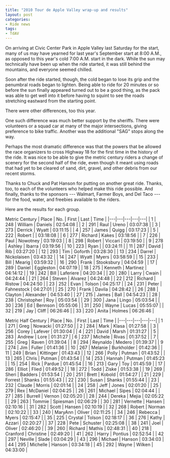 ```yaml
---
title: "2010 Tour de Apple Valley wrap-up and results"
layout: post
categories:
- Ride news
tags:
- TdAV
---
```


On arriving at Civic Center Park in Apple Valley last Saturday for the start, many of us may have yearned for last year's September start at 8:00 A.M., as opposed to this year's cold 7:00 A.M. start in the dark. While the sun may technically have been up when the ride started, it was still behind the mountains, and everyone seemed chilled.

Soon after the ride started, though, the cold began to lose its grip and the penumbral roads began to lighten. Being able to ride for 20 minutes or so before the sun finally appeared turned out to be a good thing, as the pack was able to get well into it before having to squint to see the roads stretching eastward from the starting point.

There were other differences, too this year.

One such difference was much better support by the sheriffs. There were volunteers or a squad car at many of the major intersections, giving preference to bike traffic. Another was the additional "SAG" stops along the way.

Perhaps the most dramatic difference was that the powers that be allowed the race organizers to cross Highway 18 for the first time in the history of the ride. It was nice to be able to give the metric century riders a change of scenery for the second half of the ride, even though it meant using roads that had yet to be cleared of sand, dirt, gravel, and other debris from our recent storms.

Thanks to Chuck and Pat Hanson for putting on another great ride. Thanks, too, to each of the volunteers who helped make this ride possible. And finally, thanks to the sponsors --- Walmart, Farmer Boys, and Del Taco --- for the food, water, and freebies available to the riders.

Here are the results for each group.

Metric Century
| Place | No. | First | Last | Time |
|---|---|---|---|---|
| 1 | 248 | William | Daniels | 02:54:08 |
| 2 | 291 | Raul | Ureno | 03:07:38 |
| 3 | 273 | Derrick | Wyatt | 03:11:15 |
| 4 | 257 | James | Quigg | 03:17:23 |
| 5 | 222 | Robert |  | 03:18:08 |
| 6 | 277 | Richard | Kakes | 03:18:56 |
| 7 | 226 | Paul | Nowotney | 03:19:03 |
| 8 | 298 | Robert | Viccari | 03:19:50 |
| 9 | 278 | Ashley | Ibarra | 03:19:56 |
| 10 | 223 | Ryan |  | 03:24:11 |
| 11 | 287 | David | Rib | 03:27:20 |
| 12 | 293 | Tim | Goforth | 03:28:30 |
| 13 | 234 | Darrel | Nickolaisen | 03:43:32 |
| 14 | 247 | Wyatt | Myers | 03:58:59 |
| 15 | 233 | Bill | Mearig | 03:59:32 |
| 16 | 290 | Frank | Stooksbury | 04:04:59 |
| 17 | 289 | Daniel | Eggleston | 04:07:19 |
| 18 | 275 | Kenneth | Martinez | 04:14:12 |
| 19 | 242 | Bill | Laferiere | 04:20:34 |
| 20 | 280 | Larry | Cwain | 04:24:44 |
| 21 | 264 | Steven | Alvarez | 04:24:48 |
| 22 | 212 | Richard | Ristow | 04:24:50 |
| 23 | 252 | Evan | Tolson | 04:25:17 |
| 24 | 231 | Peter | Fahnestock | 04:27:01 |
| 25 | 270 | Frank | Davila | 04:28:42 |
| 26 | 288 | Clayton | Alexander | 04:53:40 |
| 27 | 215 | James | Ball | 04:54:23 |
| 28 | 238 | Christopher | Roy | 05:03:54 |
| 29 | 300 | Jana | Lingo | 05:03:54 |
| 30 | 236 | Ed | Bennson | 05:55:06 |
| 31 | 250 | Wayne | Lucas | 05:55:07 |
| 32 | 219 | Jay | Cliff | 06:26:46 |
| 33 | 220 | Anita | Holmes | 06:26:46 |

Metric Half Century
| Place | No. | First | Last | Time |
|---|---|---|---|---|
| 1 | 271 | Greg | Nowacki | 01:27:50 |
| 2 | 284 | Mark | Klasa | 01:27:58 |
| 3 | 256 | Corey | Lafever | 01:30:04 |
| 4 | 221 | David | Marsh | 01:31:27 |
| 5 | 283 | Andrew | Lore | 01:31:27 |
| 6 | 237 | Michele | Rivas | 01:37:52 |
| 7 | 255 | Greg | Raven | 01:39:04 |
| 8 | 294 | Reynaldo | Medero | 01:39:37 |
| 9 | 274 | Jim | Fuller | 01:41:36 |
| 10 | 267 | Melanie | Burkholder | 01:42:36 |
| 11 | 249 | Brian | Kittinger | 01:43:43 |
| 12 | 266 | Polly | Putman | 01:43:52 |
| 13 | 265 | Chris | Putman | 01:43:54 |
| 14 | 253 | Hannah | Putman | 01:45:23 |
| 15 | 254 | Rick | Pardue | 01:45:54 |
| 16 | 213 | Gary | Toy | 01:45:59 |
| 17 | 286 | Elliot | Flied | 01:49:52 |
| 18 | 272 | Todd | Ziske | 01:53:38 |
| 19 | 269 | Sheri | Badders | 01:53:54 |
| 20 | 251 | Brett | Kobold | 01:54:27 |
| 21 | 229 | Forrest | Shanks | 01:55:43 |
| 22 | 230 | Susan | Shanks | 01:55:44 |
| 23 | 232 | Claude | Morris | 02:01:14 |
| 24 | 258 | Jeff | Jones | 02:01:20 |
| 25 | 279 | Rex | McDaniel | 02:04:25 |
| 26 | 261 | Michael | Sipes | 02:04:44 |
| 27 | 285 | Burrell | Vernon | 02:05:20 |
| 28 | 244 | Dereka | Mejia | 02:05:22 |
| 29 | 263 | Tommie | Spiesman | 02:06:29 |
| 30 | 281 | Vernette | Hansen | 02:10:16 |
| 31 | 282 | Scott | Hansen | 02:10:19 |
| 32 | 268 | Robert | Norman | 02:10:22 |
| 33 | 240 | MaryAnn | Oliver | 02:11:25 |
| 34 | 246 | Rebecca | Myers | 02:15:47 |
| 35 | 225 | Crystal | Tolson | 02:18:17 |
| 36 | 276 | Kathy | Azzari | 02:20:27 |
| 37 | 228 | Pete | Schuster | 02:25:08 |
| 38 | 241 | Joel | Oliver | 02:46:20 |
| 39 | 260 | Richard | Mathis | 02:48:31 |
| 40 | 218 | Cranford | Christine | 02:49:20 |
| 41 | 262 | Harry | Pontius | 02:52:54 |
| 42 | 297 | Neville | Slade | 03:04:29 |
| 43 | 296 | Michael | Hanson | 03:34:03 |
| 44 | 295 | Michelle | Hanson | 03:34:18 |
| 45 | 292 | Wayne | Wilken | 04:33:00 |